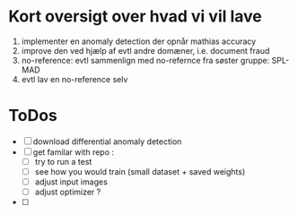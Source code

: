 
# Kort oversigt over hvad vi vil lave 

1. implementer en anomaly detection der opnår mathias accuracy 
2. improve den ved hjælp af evtl andre domæner, i.e. document fraud 
3. no-reference: evtl sammenlign med no-refernce fra søster gruppe: SPL-MAD
4. evtl lav en no-reference selv 

# ToDos
- [ ] download differential anomaly detection 
- [ ] get familar with repo : 
	- [ ] try to run a test 
	- [ ] see how you would train (small dataset + saved weights) 
	- [ ] adjust input images 
	- [ ] adjust optimizer ? 
- [ ] 
